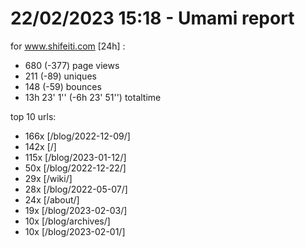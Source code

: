 # 22/02/2023 15:18 - Umami report
for www.shifeiti.com [24h] :

 - 680 (-377) page views
 - 211 (-89) uniques
 - 148 (-59) bounces
 - 13h 23' 1'' (-6h 23' 51'') totaltime


top 10 urls:
 - 166x [/blog/2022-12-09/]
 - 142x [/]
 - 115x [/blog/2023-01-12/]
 - 50x [/blog/2022-12-22/]
 - 29x [/wiki/]
 - 28x [/blog/2022-05-07/]
 - 24x [/about/]
 - 19x [/blog/2023-02-03/]
 - 10x [/blog/archives/]
 - 10x [/blog/2023-02-01/]


